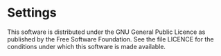 # Settings
This software is distributed under the GNU General Public Licence as published by the Free Software Foundation. See the file LICENCE for the conditions under which this software is made available.
